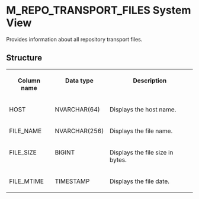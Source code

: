 <!-- loio20bab82875191014ab4bd82e81db91c0 -->

# M\_REPO\_TRANSPORT\_FILES System View

Provides information about all repository transport files.



<a name="loio20bab82875191014ab4bd82e81db91c0___m__r_e_p_o__t_r_a_n_s_p_o_r_t__f_i_l_e_s_1struct_M_REPO_TRANSPORT_FILES"/>

## Structure


<table>
<tr>
<th valign="top">

Column name



</th>
<th valign="top">

Data type



</th>
<th valign="top">

Description



</th>
</tr>
<tr>
<td valign="top">

HOST



</td>
<td valign="top">

NVARCHAR\(64\)



</td>
<td valign="top">

Displays the host name.



</td>
</tr>
<tr>
<td valign="top">

FILE\_NAME



</td>
<td valign="top">

NVARCHAR\(256\)



</td>
<td valign="top">

Displays the file name.



</td>
</tr>
<tr>
<td valign="top">

FILE\_SIZE



</td>
<td valign="top">

BIGINT



</td>
<td valign="top">

Displays the file size in bytes.



</td>
</tr>
<tr>
<td valign="top">

FILE\_MTIME



</td>
<td valign="top">

TIMESTAMP



</td>
<td valign="top">

Displays the file date.



</td>
</tr>
</table>

